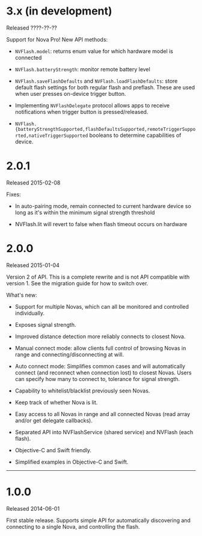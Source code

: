 # 3.x (in development)

Released ????-??-??

Support for Nova Pro! New API methods:

- `NVFlash.model`: returns enum value for which hardware model is connected

- `NVFlash.batteryStrength`: monitor remote battery level

- `NVFlash.saveFlashDefaults` and `NVFlash.loadFlashDefaults`: store default
  flash settings for both regular flash and preflash. These are used when
  user presses on-device trigger button.

- Implementing `NVFlashDelegate` protocol allows apps to receive notifications
  when trigger button is pressed/released.

- `NVFlash.{batteryStrengthSupported,flashDefaultsSupported,remoteTriggerSupported,nativeTriggerSupported`
  booleans to determine capabilities of device.

# 2.0.1

Released 2015-02-08

Fixes:

- In auto-pairing mode, remain connected to current hardware device so long
  as it's within the minimum signal strength threshold

- NVFlash.lit will revert to false when flash timeout occurs on hardware


# 2.0.0

Released 2015-01-04

Version 2 of API. This is a complete rewrite and is not API compatible with version 1.
See the migration guide for how to switch over.

What's new:

- Support for multiple Novas, which can all be monitored
  and controlled individually.

- Exposes signal strength.

- Improved distance detection more reliably connects to
  closest Nova.

- Manual connect mode: allow clients full control of
  browsing Novas in range and connecting/disconnecting at
  will.

- Auto connect mode: Simplifies common cases and will
  automatically connect (and reconnect when connection
  lost) to closest Novas. Users can specify how many
  to connect to, tolerance for signal strength.

- Capability to whitelist/blacklist previously seen
  Novas.

- Keep track of whether Nova is lit.

- Easy access to all Novas in range and all connected
  Novas (read array and/or get delegate callbacks).

- Separated API into NVFlashService (shared service)
  and NVFlash (each flash).

- Objective-C and Swift friendly.

- Simplified examples in Objective-C and Swift.

----

# 1.0.0

Released 2014-06-01

First stable release. Supports simple API for automatically discovering and connecting
to a single Nova, and controlling the flash.
